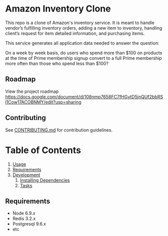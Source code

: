 # Amazon Inventory Clone

This repo is a clone of Amazon's inventory service. It is meant to handle vendor’s fulfilling inventory orders, adding a new item to inventory, handling client’s request for item detailed information, and purchasing items.

This service generates all application data needed to answer the question:

On a week by week basis, do users who spend more than $100 on products at the time of Prime membership signup convert to a full Prime membership more often than those who spend less than $100?

## Roadmap

View the project roadmap https://docs.google.com/document/d/108nmp7658FC7fHGytD5jnQUf2bbRSl1Cow17ACOBNMY/edit?usp=sharing

## Contributing

See [CONTRIBUTING.md](CONTRIBUTING.md) for contribution guidelines.

# Table of Contents

1. [Usage](#Usage)
1. [Requirements](#requirements)
1. [Development](#development)
    1. [Installing Dependencies](#installing-dependencies)
    1. [Tasks](#tasks)

## Requirements

- Node 6.9.x
- Redis 3.2.x
- Postgresql 9.6.x
- etc



